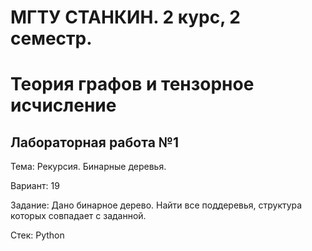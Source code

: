 # МГТУ СТАНКИН. 2 курс, 2 семестр.
# Теория графов и тензорное исчисление
## Лабораторная работа №1
Тема: Рекурсия. Бинарные деревья.

Вариант: 19

Задание: Дано бинарное дерево. Найти все поддеревья, структура которых совпадает с заданной.

Стек:
Python
